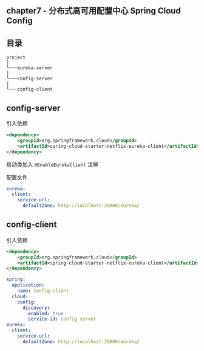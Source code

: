 chapter7 - 分布式高可用配置中心 Spring Cloud Config
---

## 目录

```
project
│
└───eureka-server
│   
└───config-server
│   
└───config-client
```

## config-server

引入依赖

```xml
<dependency>
    <groupId>org.springframework.cloud</groupId>
    <artifactId>spring-cloud-starter-netflix-eureka-client</artifactId>
</dependency>
```

启动类加入 `@EnableEurekaClient` 注解

配置文件

```yml
eureka:
  client:
    service-url:
      defaultZone: http://localhost:20000/eureka/
```

## config-client

引入依赖

```xml
<dependency>
    <groupId>org.springframework.cloud</groupId>
    <artifactId>spring-cloud-starter-netflix-eureka-client</artifactId>
</dependency>
```

```yml
spring: 
  application:
    name: config-client
  cloud:
    config:
      discovery:
        enabled: true
        service-id: config-server
eureka:
  client:
    service-url:
      defaultZone: http://localhost:20000/eureka/
```
